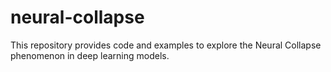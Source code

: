 # neural-collapse
This repository provides code and examples to explore the Neural Collapse phenomenon in deep learning models.
